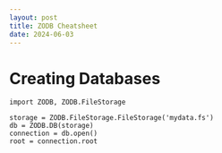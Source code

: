 ```yaml
---
layout: post
title: ZODB Cheatsheet
date: 2024-06-03
---
```


# Creating Databases
```
import ZODB, ZODB.FileStorage

storage = ZODB.FileStorage.FileStorage('mydata.fs')
db = ZODB.DB(storage)
connection = db.open()
root = connection.root
```

